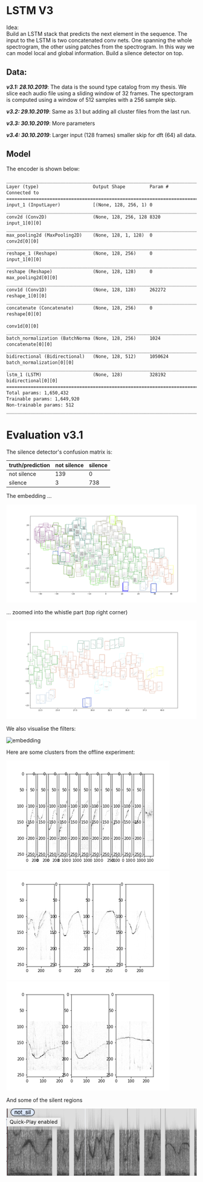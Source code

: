 # LSTM V3

Idea:  
 Build an LSTM stack that predicts the next element in the sequence.
 The input to the LSTM is two concatenated conv nets. One spanning
 the whole spectrogram, the other using patches from the spectrogram.
 In this way we can model local and global information.
 Build a silence detector on top. 

## Data:

***v3.1: 28.10.2019***: 
The data is the sound type catalog from my thesis. We slice each
audio file using a sliding window of 32 frames. The spectorgram is
computed using a window of 512 samples with a 256 sample skip.

***v3.2: 29.10.2019***:
Same as 3.1 but adding all cluster files from the last run.

***v3.3: 30.10.2019***:
More parameters

***v3.4: 30.10.2019***:
Larger input (128 frames) smaller skip for dft (64) all data.

## Model
The encoder is shown below:

```
__________________________________________________________________________________________________
Layer (type)                    Output Shape         Param #     Connected to                     
==================================================================================================
input_1 (InputLayer)            [(None, 128, 256, 1) 0                                            
__________________________________________________________________________________________________
conv2d (Conv2D)                 (None, 128, 256, 128 8320        input_1[0][0]                    
__________________________________________________________________________________________________
max_pooling2d (MaxPooling2D)    (None, 128, 1, 128)  0           conv2d[0][0]                     
__________________________________________________________________________________________________
reshape_1 (Reshape)             (None, 128, 256)     0           input_1[0][0]                    
__________________________________________________________________________________________________
reshape (Reshape)               (None, 128, 128)     0           max_pooling2d[0][0]              
__________________________________________________________________________________________________
conv1d (Conv1D)                 (None, 128, 128)     262272      reshape_1[0][0]                  
__________________________________________________________________________________________________
concatenate (Concatenate)       (None, 128, 256)     0           reshape[0][0]                    
                                                                 conv1d[0][0]                     
__________________________________________________________________________________________________
batch_normalization (BatchNorma (None, 128, 256)     1024        concatenate[0][0]                
__________________________________________________________________________________________________
bidirectional (Bidirectional)   (None, 128, 512)     1050624     batch_normalization[0][0]        
__________________________________________________________________________________________________
lstm_1 (LSTM)                   (None, 128)          328192      bidirectional[0][0]              
==================================================================================================
Total params: 1,650,432
Trainable params: 1,649,920
Non-trainable params: 512
__________________________________________________________________________________________________
```

# Evaluation v3.1

The silence detector's confusion matrix is:

|truth/prediction|not silence|silence|
|:---|:---|:---|
|not silence|139|0|
|silence|3|738|

 
The embedding ... 

![embedding](images/embedding.png)

... zoomed into the whistle part (top right corner)

![embedding](images/embedding_zoom.png)

We also visualise the filters:

![embedding](images/filters.png)

Here are some clusters from the offline experiment:

![embedding](images/0.png)
![embedding](images/1.png)
![embedding](images/4.png)

And some of the silent regions

![embedding](images/silent.png)


